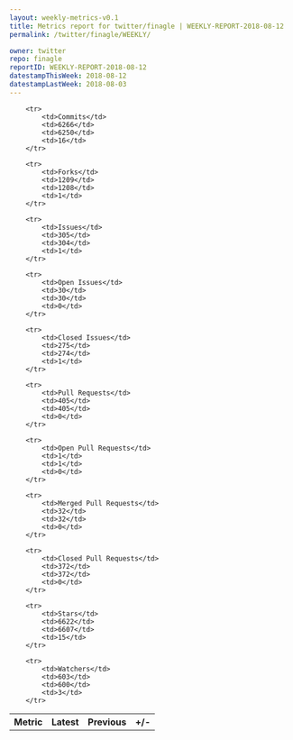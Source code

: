 ```yaml
---
layout: weekly-metrics-v0.1
title: Metrics report for twitter/finagle | WEEKLY-REPORT-2018-08-12
permalink: /twitter/finagle/WEEKLY/

owner: twitter
repo: finagle
reportID: WEEKLY-REPORT-2018-08-12
datestampThisWeek: 2018-08-12
datestampLastWeek: 2018-08-03
---
```




<table style="width: 100%;">
    <tr>
        <th>Metric</th>
        <th>Latest</th>
        <th>Previous</th>
        <th>+/-</th>
    </tr>

        <tr>
            <td>Commits</td>
            <td>6266</td>
            <td>6250</td>
            <td>16</td>
        </tr>
        
        <tr>
            <td>Forks</td>
            <td>1209</td>
            <td>1208</td>
            <td>1</td>
        </tr>
        
        <tr>
            <td>Issues</td>
            <td>305</td>
            <td>304</td>
            <td>1</td>
        </tr>
        
        <tr>
            <td>Open Issues</td>
            <td>30</td>
            <td>30</td>
            <td>0</td>
        </tr>
        
        <tr>
            <td>Closed Issues</td>
            <td>275</td>
            <td>274</td>
            <td>1</td>
        </tr>
        
        <tr>
            <td>Pull Requests</td>
            <td>405</td>
            <td>405</td>
            <td>0</td>
        </tr>
        
        <tr>
            <td>Open Pull Requests</td>
            <td>1</td>
            <td>1</td>
            <td>0</td>
        </tr>
        
        <tr>
            <td>Merged Pull Requests</td>
            <td>32</td>
            <td>32</td>
            <td>0</td>
        </tr>
        
        <tr>
            <td>Closed Pull Requests</td>
            <td>372</td>
            <td>372</td>
            <td>0</td>
        </tr>
        
        <tr>
            <td>Stars</td>
            <td>6622</td>
            <td>6607</td>
            <td>15</td>
        </tr>
        
        <tr>
            <td>Watchers</td>
            <td>603</td>
            <td>600</td>
            <td>3</td>
        </tr>
        
</table>
